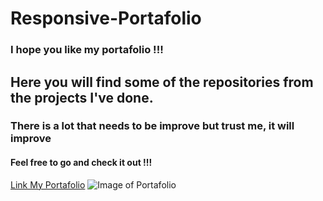# Responsive-Portafolio

### I hope you like my portafolio !!!
## Here you will find some of the repositories from the projects I've done.
### There is a lot that needs to be improve but trust me, it will improve
#### Feel free to go and check it out !!!

[Link My Portafolio](https://paolaog.github.io/TriviaGame/index/index.html)
![Image of Portafolio]()


